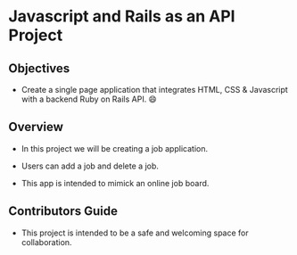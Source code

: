 # Javascript and Rails as an API Project

## Objectives

- Create a single page application that integrates HTML, CSS & Javascript with a backend Ruby on Rails API. :smile:

## Overview

- In this project we will be creating a job application.

- Users can add a job and delete a job.

- This app is intended to mimick an online job board.

## Contributors Guide

- This project is intended to be a safe and welcoming space for collaboration.